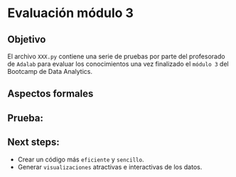 # Evaluación módulo 3

## Objetivo 
El archivo `XXX.py` contiene una serie de pruebas por parte del profesorado de `Adalab` para evaluar los conocimientos una vez finalizado el `módulo 3` del Bootcamp de Data Analytics.

## Aspectos formales


## Prueba:



## Next steps:
- Crear un código más `eficiente` y `sencillo`.
- Generar `visualizaciones` atractivas e interactivas de los datos.


